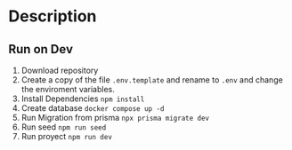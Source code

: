 # Description

## Run on Dev

1. Download repository
2. Create a copy of the file `.env.template` and rename to `.env` and change the enviroment variables.
3. Install Dependencies `npm install`
4. Create database `docker compose up -d`
5. Run Migration from prisma `npx prisma migrate dev`
6. Run seed `npm run seed`
7. Run proyect `npm run dev`

